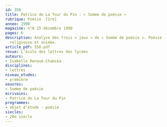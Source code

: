 ```yaml
---
id: 358
title: Patrice de La Tour du Pin : « Somme de poésie »
rubrique: Poésie  [1re]
annee: 1990
magazine: n°6 15 décembre 1990
pages: 6
description: Analyse des trois « jeux » de « Somme de poésie ». Poésie narrative,
  religieuse et animée.
article_pdf: 358.pdf
revue: L’école des lettres des lycées
auteurs:
- Isabelle Renaud-Chamska
disciplines:
- lettres
niveau_etudes:
- première
oeuvres:
- Somme de poésie
ecrivains:
- Patrice de La Tour du Pin
programmes:
- objet d’étude - poésie
siecles:
- 20e siècle
---
```

